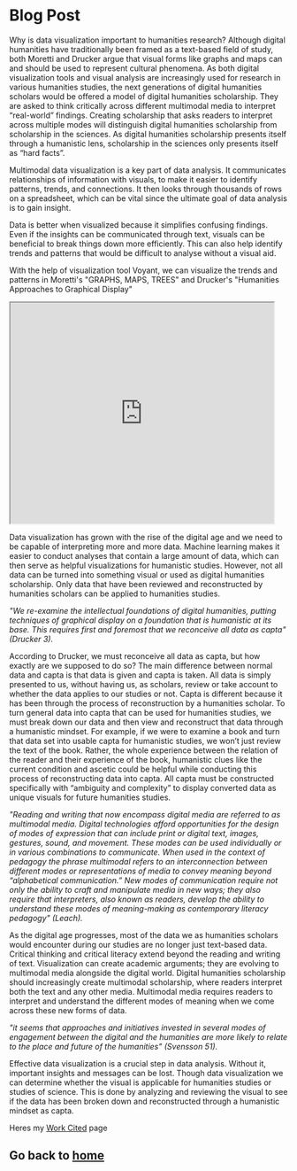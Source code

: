 # Blog Post

Why is data visualization important to humanities research? Although digital humanities have traditionally been framed as a text-based field of study, both Moretti and Drucker argue that visual forms like graphs and maps can and should be used to represent cultural phenomena. As both digital visualization tools and visual analysis are increasingly used for research in various humanities studies, the next generations of digital humanities scholars would be offered a model of digital humanities scholarship. They are asked to think critically across different multimodal media to interpret “real-world” findings. Creating scholarship that asks readers to interpret across multiple modes will distinguish digital humanities scholarship from scholarship in the sciences. As digital humanities scholarship presents itself through a humanistic lens, scholarship in the sciences only presents itself as “hard facts”.   

Multimodal data visualization is a key part of data analysis. It communicates relationships of information with visuals, to make it easier to identify patterns, trends, and connections. It then looks through thousands of rows on a spreadsheet, which can be vital since the ultimate goal of data analysis is to gain insight. 

Data is better when visualized because it simplifies confusing findings. Even if the insights can be communicated through text, visuals can be beneficial to break things down more efficiently. This can also help identify trends and patterns that would be difficult to analyse without a visual aid.
 
With the help of visualization tool Voyant, we can visualize the trends and patterns in Moretti's "GRAPHS, MAPS, TREES" and Drucker's "Humanities Approaches to Graphical Display" 
<!--   Exported from Voyant Tools (voyant-tools.org). 
The iframe src attribute below uses a relative protocol to better function with both 
http and https sites, but if you're embedding this into a local web page (file protocol) 
you should add an explicit protocol (https if you're using voyant-tools.org, otherwise it depends on this server. 
Feel free to change the height and width values or other styling below: --> 
<iframe style='width: 477px; height: 399px;' src='https://voyant-tools.org/tool/Trends/?query=novel&query=time&query=novels&query=data&query=graphical&mode=&corpus=729425053dbd901ed44e96c4ab85dd07'></iframe> 
 
 
Data visualization has grown with the rise of the digital age and we need to be capable of interpreting more and more data. Machine learning makes it easier to conduct analyses that contain a large amount of data, which can then serve as helpful visualizations for humanistic studies. However, not all data can be turned into something visual or used as digital humanities scholarship. Only data that have been reviewed and reconstructed by humanities scholars can be applied to humanities studies.    
 
*"We re-examine the intellectual foundations of digital humanities, putting techniques of graphical display on a foundation that is humanistic at its base. This requires first and foremost that we reconceive all data as capta"(Drucker 3).*
 
According to Drucker, we must reconceive all data as capta, but how exactly are we supposed to do so?
The main difference between normal data and capta is that data is given and capta is taken. All data is simply presented to us, without having us, as scholars, review or take account to whether the data applies to our studies or not. Capta is different because it has been through the process of reconstruction by a humanities scholar. To turn general data into capta that can be used for humanities studies, we must break down our data and then view and reconstruct that data through a humanistic mindset. For example, if we were to examine a book and turn that data set into usable capta for humanistic studies, we won’t just review the text of the book. Rather, the whole experience between the relation of the reader and their experience of the book, humanistic clues like the current condition and ascetic could be helpful while conducting this process of reconstructing data into capta. All capta must be constructed specifically with “ambiguity and complexity” to display converted data as unique visuals for future humanities studies.
 
*"Reading and writing that now encompass digital media are referred to as multimodal media. Digital technologies afford opportunities for the design of modes of expression that can include print or digital text, images, gestures, sound, and movement. These modes can be used individually or in various combinations to communicate. When used in the context of pedagogy the phrase multimodal refers to an interconnection between different modes or representations of media to convey meaning beyond “alphabetical communication.” New modes of communication require not only the ability to craft and manipulate media in new ways; they also require that interpreters, also known as readers, develop the ability to understand these modes of meaning-making as contemporary literacy pedagogy" (Leach).*
 
As the digital age progresses, most of the data we as humanities scholars would encounter during our studies are no longer just text-based data. Critical thinking and critical literacy extend beyond the reading and writing of text. Visualization can create academic arguments; they are evolving to multimodal media alongside the digital world. Digital humanities scholarship should increasingly create multimodal scholarship, where readers interpret both the text and any other media. Multimodal media requires readers to interpret and understand the different modes of meaning when we come across these new forms of data.     

*"it seems that approaches and initiatives invested in several modes of engagement between the digital and the humanities are more likely to relate to the place and future of the humanities" (Svensson 51).*
 
Effective data visualization is a crucial step in data analysis. Without it, important insights and messages can be lost. Though data visualization we can determine whether the visual is applicable for humanities studies or studies of science. This is done by analyzing and reviewing the visual to see if the data has been broken down and reconstructed through a humanistic mindset as capta.

Heres my [Work Cited](WorkCited.md) page


## Go back to [home](README.md)
